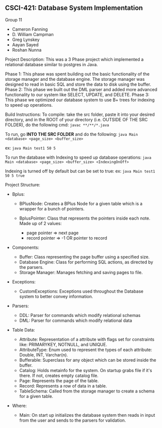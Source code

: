 CSCI-421: Database System Implementation
-
Group 11
- Cameron Fanning
- D. William Campman
- Greg Lynskey
- Aayan Sayed
- Roshan Nunna

Project Description:
This was a 3 Phase project which implemented a relational database similar to postgres in Java. 

Phase 1: This phase was spent building out the basic functionality of the storage manager and the database engine. The storage manager was designed to read in basic SQL and store the data to disk using the buffer. 
Phase 2: This phase we built out the DML parser and added more advanced functionality to our system like SELECT, UPDATE, and DELETE.
Phase 3: This phase we optimized our database system to use B+ trees for indexing to speed up operations. 

Build Instructions: 
To compile: take the src folder, paste it into your desired directory, and in the ROOT of your directory (i.e. OUTSIDE OF THE SRC FOLDER), do the following cmd:
```javac **/**/*.java```

To run, go **INTO THE SRC FOLDER** and do the following:
```java Main <database> <page_size> <buffer_size>```

ex: `java Main test1 50 5`

To run the database with Indexing to speed up database operations:
```java Main <database> <page_size> <buffer_size> <IndexingOnOff>```

Indexing is turned off by default but can be set to true:
ex: `java Main test1 50 5 true` 


Project Structure:
- Bplus:
  - BPlusNode: Creates a BPlus Node for a given table which is a wrapper for a bunch of pointers.

  - BplusPointer: Class that represents the pointers inside each note. Made up of 2 values:
    - page pointer => next page
    - record pointer => -1 OR pointer to record
    
- Components: 
  - Buffer: Class representing the page buffer using a specified size.
  - Database Engine: Class for performing SQL actions, as directed by the parsers.
  - Storage Manager: Manages fetching and saving pages to file.

- Exceptions:
  - CustomExceptions: Exceptions used throughout the Database system to better convey information.
    
- Parsers:
  - DDL: Parser for commands which modify relational schemas
  - DML: Parser for commands which modify relational data

- Table Data:
  - Attribute: Representation of a attribute with flags set for constraints like: PRIMARYKEY, NOTNULL, and UNIQUE.
  - AttributeType: Enum used to represent the types of each attribute: Double, INT, Varchar(n).
  - Bufferable: Superclass for any object which can be stored inside the buffer. 
  - Catalog: Holds metainfo for the system. On startup grabs file if it's there. If not, creates empty catalog file.
  - Page: Represents the page of the table. 
  - Record: Represents a row of data in a table. 
  - TableSchema: Called from the storage manager to create a schema for a given table. 
 
- Where:
  - Main: On start up initializes the database system then reads in input from the user and sends to the parsers for validation.


